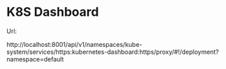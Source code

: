 # K8S Dashboard

Url:

http://localhost:8001/api/v1/namespaces/kube-system/services/https:kubernetes-dashboard:https/proxy/#!/deployment?namespace=default

